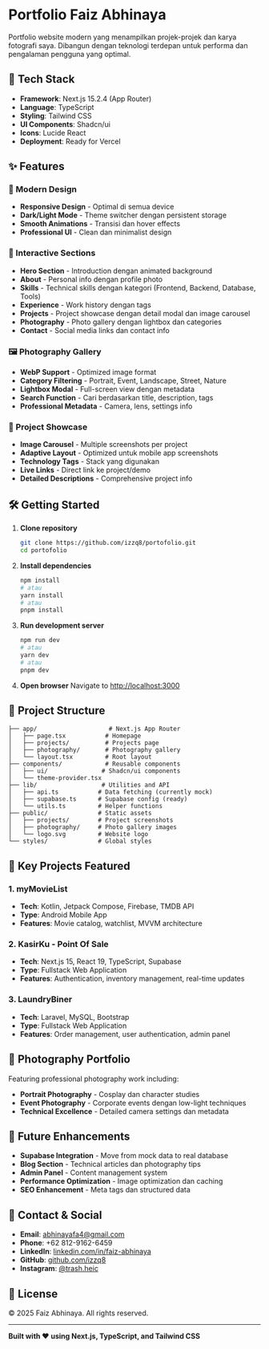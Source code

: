 # Portfolio Faiz Abhinaya

Portfolio website modern yang menampilkan projek-projek dan karya fotografi saya. Dibangun dengan teknologi terdepan untuk performa dan pengalaman pengguna yang optimal.

## 🚀 Tech Stack

- **Framework**: Next.js 15.2.4 (App Router)
- **Language**: TypeScript
- **Styling**: Tailwind CSS
- **UI Components**: Shadcn/ui
- **Icons**: Lucide React
- **Deployment**: Ready for Vercel

## ✨ Features

### 🎨 Modern Design
- **Responsive Design** - Optimal di semua device
- **Dark/Light Mode** - Theme switcher dengan persistent storage
- **Smooth Animations** - Transisi dan hover effects
- **Professional UI** - Clean dan minimalist design

### 📱 Interactive Sections
- **Hero Section** - Introduction dengan animated background
- **About** - Personal info dengan profile photo
- **Skills** - Technical skills dengan kategori (Frontend, Backend, Database, Tools)
- **Experience** - Work history dengan tags
- **Projects** - Project showcase dengan detail modal dan image carousel
- **Photography** - Photo gallery dengan lightbox dan categories
- **Contact** - Social media links dan contact info

### 🖼️ Photography Gallery
- **WebP Support** - Optimized image format
- **Category Filtering** - Portrait, Event, Landscape, Street, Nature
- **Lightbox Modal** - Full-screen view dengan metadata
- **Search Function** - Cari berdasarkan title, description, tags
- **Professional Metadata** - Camera, lens, settings info

### 📂 Project Showcase
- **Image Carousel** - Multiple screenshots per project
- **Adaptive Layout** - Optimized untuk mobile app screenshots
- **Technology Tags** - Stack yang digunakan
- **Live Links** - Direct link ke project/demo
- **Detailed Descriptions** - Comprehensive project info

## 🛠️ Getting Started

1. **Clone repository**
   ```bash
   git clone https://github.com/izzq8/portofolio.git
   cd portofolio
   ```

2. **Install dependencies**
   ```bash
   npm install
   # atau
   yarn install
   # atau
   pnpm install
   ```

3. **Run development server**
   ```bash
   npm run dev
   # atau
   yarn dev
   # atau
   pnpm dev
   ```

4. **Open browser**
   Navigate to [http://localhost:3000](http://localhost:3000)

## 📁 Project Structure

```
├── app/                    # Next.js App Router
│   ├── page.tsx           # Homepage
│   ├── projects/          # Projects page
│   ├── photography/       # Photography gallery
│   └── layout.tsx         # Root layout
├── components/            # Reusable components
│   ├── ui/               # Shadcn/ui components
│   └── theme-provider.tsx
├── lib/                  # Utilities and API
│   ├── api.ts           # Data fetching (currently mock)
│   ├── supabase.ts      # Supabase config (ready)
│   └── utils.ts         # Helper functions
├── public/              # Static assets
│   ├── projects/        # Project screenshots
│   ├── photography/     # Photo gallery images
│   └── logo.svg         # Website logo
└── styles/              # Global styles
```

## 🎯 Key Projects Featured

### 1. myMovieList
- **Tech**: Kotlin, Jetpack Compose, Firebase, TMDB API
- **Type**: Android Mobile App
- **Features**: Movie catalog, watchlist, MVVM architecture

### 2. KasirKu - Point Of Sale
- **Tech**: Next.js 15, React 19, TypeScript, Supabase
- **Type**: Fullstack Web Application
- **Features**: Authentication, inventory management, real-time updates

### 3. LaundryBiner
- **Tech**: Laravel, MySQL, Bootstrap
- **Type**: Fullstack Web Application
- **Features**: Order management, user authentication, admin panel

## 📸 Photography Portfolio

Featuring professional photography work including:
- **Portrait Photography** - Cosplay dan character studies
- **Event Photography** - Corporate events dengan low-light techniques
- **Technical Excellence** - Detailed camera settings dan metadata

## 🔮 Future Enhancements

- **Supabase Integration** - Move from mock data to real database
- **Blog Section** - Technical articles dan photography tips
- **Admin Panel** - Content management system
- **Performance Optimization** - Image optimization dan caching
- **SEO Enhancement** - Meta tags dan structured data

## 📱 Contact & Social

- **Email**: abhinayafa4@gmail.com
- **Phone**: +62 812-9162-6459
- **LinkedIn**: [linkedin.com/in/faiz-abhinaya](https://linkedin.com/in/faiz-abhinaya)
- **GitHub**: [github.com/izzq8](https://github.com/izzq8)
- **Instagram**: [@trash.heic](https://instagram.com/trash.heic)

## 📄 License

© 2025 Faiz Abhinaya. All rights reserved.

---

**Built with ❤️ using Next.js, TypeScript, and Tailwind CSS**

